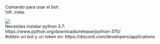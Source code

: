 Comando para usar el bot:
<br>
!nft .iroke.
<br>


<img src="https://i.imgur.com/77NZbjx.png">
<br>
Necesitas instalar python 3.7: https://www.python.org/downloads/release/python-370/
<br>
#obten un bot y un token en: https://discord.com/developers/applications

